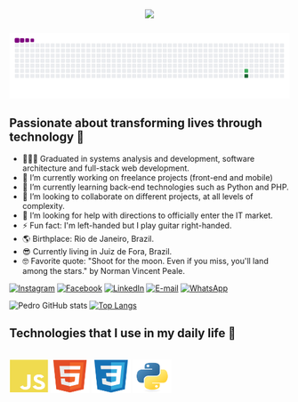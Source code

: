 <h1 align="center">
  <img src="https://readme-typing-svg.herokuapp.com/?font=Righteous&size=35&center=true&vCenter=true&width=500&height=70&duration=4000&lines=Hi!+👋;+I'm+Pedro+Curi!;" />
</h1>

![snake gif](https://github.com/PedroCuri88/PedroCuri88/blob/output/github-contribution-grid-snake.gif)

## Passionate about transforming lives through technology 🚀

- 👨🏻‍🎓 Graduated in systems analysis and development, software architecture and full-stack web development.
- 🔭 I’m currently working on freelance projects (front-end and mobile)
- 🌱 I’m currently learning back-end technologies such as Python and PHP.
- 👯 I’m looking to collaborate on different projects, at all levels of complexity.
- 🤔 I’m looking for help with directions to officially enter the IT market.
- ⚡ Fun fact: I'm left-handed but I play guitar right-handed.
- 🌎 Birthplace: Rio de Janeiro, Brazil.
- 😎 Currently living in Juiz de Fora, Brazil.
- 🤓 Favorite quote: "Shoot for the moon. Even if you miss, you'll land among the stars." by Norman Vincent Peale.
  
[![Instagram](https://img.shields.io/badge/Instagram-E4405F?style=for-the-badge&logo=instagram&logoColor=white)](https://www.instagram.com/pedrocuri88/)
[![Facebook](https://img.shields.io/badge/Facebook-1877F2?style=for-the-badge&logo=facebook&logoColor=white)](https://www.facebook.com/pedrohenrique.curi.3/)
[![LinkedIn](https://img.shields.io/badge/LinkedIn-0077B5?style=for-the-badge&logo=linkedin&logoColor=white)](https://www.linkedin.com/in/pedrocuri/)
[![E-mail](https://img.shields.io/badge/Gmail-D14836?style=for-the-badge&logo=gmail&logoColor=white)](mailto:pedrohenriqueafa@gmail.com)
[![WhatsApp](https://img.shields.io/badge/WhatsApp-25D366?style=for-the-badge&logo=whatsapp&logoColor=white)](https://wa.me/+5521982696426?text=Ol%C3%A1%2FHi%2FHola%2FHallo%2F%E4%BD%A0%E5%A5%BD%2FBonjour)

![Pedro GitHub stats](https://github-readme-stats.vercel.app/api?username=PedroCuri88&show_icons=true&theme=ambient_gradient)
[![Top Langs](https://github-readme-stats.vercel.app/api/top-langs/?username=PedroCuri88&layout=pie)](https://github.com/PedroCuri88/github-readme-stats)

## Technologies that I use in my daily life 💾
<div style="display: inline_block"><br>
  <img align="center" alt="Pedro-Js" height="60" width="70" src="https://raw.githubusercontent.com/devicons/devicon/master/icons/javascript/javascript-plain.svg">  
  <img align="center" alt="Pedro-HTML" height="60" width="70" src="https://raw.githubusercontent.com/devicons/devicon/master/icons/html5/html5-original.svg">
  <img align="center" alt="Pedro-CSS" height="60" width="70" src="https://raw.githubusercontent.com/devicons/devicon/master/icons/css3/css3-original.svg">
  <img align="center" alt="Pedro-Python" height="60" width="70" src="https://raw.githubusercontent.com/devicons/devicon/master/icons/python/python-original.svg">
</div>
